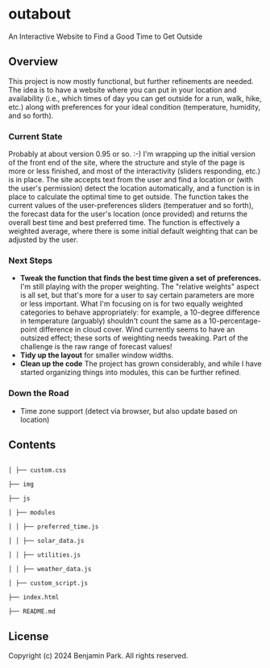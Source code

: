 # outabout

An Interactive Website to Find a Good Time to Get Outside

## Overview

This project is now mostly functional, but further refinements are needed. The idea is to have a website where you can put in your location and availability (i.e., which times of day you can get outside for a run, walk, hike, etc.) along with preferences for your ideal condition (temperature, humidity, and so forth).

### Current State

Probably at about version 0.95 or so. :-) I'm wrapping up the initial version of the front end of the site, where the structure and style of the page is more or less finished, and most of the interactivity (sliders responding, etc.) is in place. The site accepts text from the user and find a location or (with the user's permission) detect the location automatically, and a function is in place to calculate the optimal time to get outside. The function takes the current values of the user-preferences sliders (temperatuer and so forth), the forecast data for the user's location (once provided) and returns the overall best time and best preferred time. The function is effectively a weighted average, where there is some initial default weighting that can be adjusted by the user.

### Next Steps

- **Tweak the function that finds the best time given a set of preferences.** I'm still playing with the proper weighting. The "relative weights" aspect is all set, but that's more for a user to say certain parameters are more or less important. What I'm focusing on is for two equally weighted categories to behave appropriately: for example, a 10-degree difference in temperature (arguably) shouldn't count the same as a 10-percentage-point difference in cloud cover. Wind currently seems to have an outsized effect; these sorts of weighting needs tweaking. Part of the challenge is the raw range of forecast values!
- **Tidy up the layout** for smaller window widths.
- **Clean up the code** The project has grown considerably, and while I have started organizing things into modules, this can be further refined.

### Down the Road

- Time zone support (detect via browser, but also update based on location)

## Contents

```├── css

│ ├── custom.css

├── img

├── js

│ ├── modules

│ │ ├── preferred_time.js

│ │ ├── solar_data.js

│ │ ├── utilities.js

│ │ ├── weather_data.js

│ ├── custom_script.js

├── index.html

├── README.md
```

## License

Copyright (c) 2024 Benjamin Park. All rights reserved.
